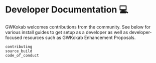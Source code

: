 # Developer Documentation 💻

GWKokab welcomes contributions from the community. See below for various install
guides to get setup as a developer as well as developer-focused resources such as
GWKokab Enhancement Proposals.

```{toctree}
contributing
source_build
code_of_conduct
```
